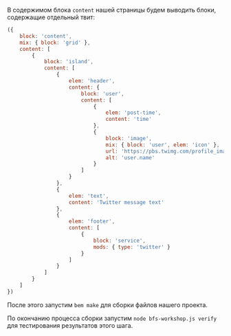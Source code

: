 В содержимом блока `content` нашей страницы будем выводить блоки, содержащие отдельный твит:

```js
({
    block: 'content',
    mix: { block: 'grid' },
    content: [
        {
            block: 'island',
            content: [
                {
                    elem: 'header',
                    content: {
                        block: 'user',
                        content: [
                            {
                                elem: 'post-time',
                                content: 'time'
                            },
                            {
                                block: 'image',
                                mix: { block: 'user', elem: 'icon' },
                                url: 'https://pbs.twimg.com/profile_images/1384848690/image_400x400.jpg',
                                alt: 'user.name'
                            }
                        ]
                    }
                },
                {
                    elem: 'text',
                    content: 'Twitter message text'
                },
                {
                    elem: 'footer',
                    content: [
                        {
                            block: 'service',
                            mods: { type: 'twitter' }
                        }
                    ]
                }
            ]
        }
    ]
})
```

После этого запустим `bem make` для сборки файлов нашего проекта.

По окончанию процесса сборки запустим `node bfs-workshop.js verify` для тестирования результатов этого шага.

